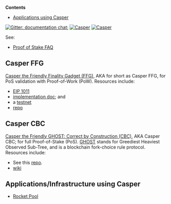 <!-- START doctoc generated TOC please keep comment here to allow auto update -->
<!-- DON'T EDIT THIS SECTION, INSTEAD RE-RUN doctoc TO UPDATE -->
**Contents**

- [Applications using Casper](#applications-using-casper)

<!-- END doctoc generated TOC please keep comment here to allow auto update -->

[![Gitter: documentation chat; ](https://img.shields.io/badge/gitter-Docs%20chat-4AB495.svg)](https://gitter.im/ethereum/documentation)
[![Casper](https://img.shields.io/badge/gitter-Casper-4AB495.svg)](https://gitter.im/ethereum/casper)
[![Casper](https://img.shields.io/badge/gitter-casper%20scaling%20and%20protocol%20economics-4AB495.svg)](https://gitter.im/ethereum/casper-scaling-and-protocol-economics)

See:
- [Proof of Stake FAQ](https://github.com/ethereum/wiki/wiki/Proof-of-Stake-FAQ)

## Casper FFG

[Casper the Friendly Finality Gadget (FFG)](https://github.com/ethereum/research/tree/master/papers/casper-basics), AKA for short as Casper FFG, for PoS validation with Proof-of-Work (PoW). Resources include:
* [EIP 1011](https://eips.ethereum.org/EIPS/eip-1011)
* [implementation doc](https://github.com/ethereum/casper/blob/master/IMPLEMENTATION.md); and 
* a [testnet](https://hackmd.io/s/Hk6UiFU7z)
* [repo](https://github.com/ethereum/casper)

## Casper CBC

[Casper the Friendly GHOST: Correct by Construction (CBC)](https://github.com/ethereum/research/blob/master/papers/CasperTFG/CasperTFG.pdf), AKA Casper CBC; for full Proof-of-Stake (PoS). [GHOST](https://eprint.iacr.org/2013/881) stands for Greediest Heaviest Observed Sub-Tree, and is a blockchain fork-choice rule protocol. Resources include:
* See this [repo](https://github.com/ethereum/cbc-casper).
* [wiki](https://github.com/ethereum/cbc-casper/wiki)


## Applications/Infrastructure using Casper
- [Rocket Pool](https://github.com/rocket-pool/rocketpool)

